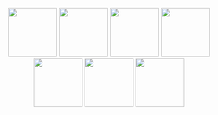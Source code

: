 
<p align="center">
<img width="100" src= "https://images-wixmp-ed30a86b8c4ca887773594c2.wixmp.com/f/6f6afd6a-4027-4fd1-92af-89e6c44c534b/da8d69n-57ae5cd4-fccd-4ae0-9f8a-c825ef8535b2.png/v1/fill/w_99,h_56/scp_1810_stamp_f2u_by_shroomrot_da8d69n-fullview.png?token=eyJ0eXAiOiJKV1QiLCJhbGciOiJIUzI1NiJ9.eyJzdWIiOiJ1cm46YXBwOjdlMGQxODg5ODIyNjQzNzNhNWYwZDQxNWVhMGQyNmUwIiwiaXNzIjoidXJuOmFwcDo3ZTBkMTg4OTgyMjY0MzczYTVmMGQ0MTVlYTBkMjZlMCIsIm9iaiI6W1t7ImhlaWdodCI6Ijw9NTYiLCJwYXRoIjoiXC9mXC82ZjZhZmQ2YS00MDI3LTRmZDEtOTJhZi04OWU2YzQ0YzUzNGJcL2RhOGQ2OW4tNTdhZTVjZDQtZmNjZC00YWUwLTlmOGEtYzgyNWVmODUzNWIyLnBuZyIsIndpZHRoIjoiPD05OSJ9XV0sImF1ZCI6WyJ1cm46c2VydmljZTppbWFnZS5vcGVyYXRpb25zIl19._rlSjV9VfAB1J5MbA_VTHdVov_4oZM7dF578GgnjpcY">
<img width="100" src= "https://images-wixmp-ed30a86b8c4ca887773594c2.wixmp.com/f/d110d9ea-4435-43c1-8d57-83af3eb3ffe2/dvp21q-b20c6e7b-98e7-4f5b-bd78-be31338e2481.png/v1/fill/w_99,h_56/stamp__oc_addict_by_cyberflee_dvp21q-fullview.png?token=eyJ0eXAiOiJKV1QiLCJhbGciOiJIUzI1NiJ9.eyJzdWIiOiJ1cm46YXBwOjdlMGQxODg5ODIyNjQzNzNhNWYwZDQxNWVhMGQyNmUwIiwiaXNzIjoidXJuOmFwcDo3ZTBkMTg4OTgyMjY0MzczYTVmMGQ0MTVlYTBkMjZlMCIsIm9iaiI6W1t7ImhlaWdodCI6Ijw9NTYiLCJwYXRoIjoiXC9mXC9kMTEwZDllYS00NDM1LTQzYzEtOGQ1Ny04M2FmM2ViM2ZmZTJcL2R2cDIxcS1iMjBjNmU3Yi05OGU3LTRmNWItYmQ3OC1iZTMxMzM4ZTI0ODEucG5nIiwid2lkdGgiOiI8PTk5In1dXSwiYXVkIjpbInVybjpzZXJ2aWNlOmltYWdlLm9wZXJhdGlvbnMiXX0.bmfYMxuFWZEMRMUrZs705B2FehWdK1vz0Cc-8YJCo1Y">
<img width="100" src= "https://images-wixmp-ed30a86b8c4ca887773594c2.wixmp.com/f/354f5488-3258-4127-b1f0-ec469e2eafc6/d81h96g-d5cd50c5-7897-44d1-a125-49f1b2eedf2c.png/v1/fill/w_101,h_58/scary_049_stamp_by_agentkulu_d81h96g-fullview.png?token=eyJ0eXAiOiJKV1QiLCJhbGciOiJIUzI1NiJ9.eyJzdWIiOiJ1cm46YXBwOjdlMGQxODg5ODIyNjQzNzNhNWYwZDQxNWVhMGQyNmUwIiwiaXNzIjoidXJuOmFwcDo3ZTBkMTg4OTgyMjY0MzczYTVmMGQ0MTVlYTBkMjZlMCIsIm9iaiI6W1t7ImhlaWdodCI6Ijw9NTgiLCJwYXRoIjoiXC9mXC8zNTRmNTQ4OC0zMjU4LTQxMjctYjFmMC1lYzQ2OWUyZWFmYzZcL2Q4MWg5NmctZDVjZDUwYzUtNzg5Ny00NGQxLWExMjUtNDlmMWIyZWVkZjJjLnBuZyIsIndpZHRoIjoiPD0xMDEifV1dLCJhdWQiOlsidXJuOnNlcnZpY2U6aW1hZ2Uub3BlcmF0aW9ucyJdfQ.eqkrDWH4XZpMC6ewewmqqyBpvvwM7dWhIc8qvuj9bQU">
<img width="100" src= "https://images-wixmp-ed30a86b8c4ca887773594c2.wixmp.com/f/e2ff4ce8-4e8e-428c-a18c-0641eb975e9c/d5mgrmf-802433e6-4c39-43cd-8e51-61a6223ded1f.jpg/v1/fill/w_99,h_57,q_75,strp/secure_contain_protect__by_iamhaden_d5mgrmf-fullview.jpg?token=eyJ0eXAiOiJKV1QiLCJhbGciOiJIUzI1NiJ9.eyJzdWIiOiJ1cm46YXBwOjdlMGQxODg5ODIyNjQzNzNhNWYwZDQxNWVhMGQyNmUwIiwiaXNzIjoidXJuOmFwcDo3ZTBkMTg4OTgyMjY0MzczYTVmMGQ0MTVlYTBkMjZlMCIsIm9iaiI6W1t7ImhlaWdodCI6Ijw9NTciLCJwYXRoIjoiXC9mXC9lMmZmNGNlOC00ZThlLTQyOGMtYTE4Yy0wNjQxZWI5NzVlOWNcL2Q1bWdybWYtODAyNDMzZTYtNGMzOS00M2NkLThlNTEtNjFhNjIyM2RlZDFmLmpwZyIsIndpZHRoIjoiPD05OSJ9XV0sImF1ZCI6WyJ1cm46c2VydmljZTppbWFnZS5vcGVyYXRpb25zIl19.MNIt6lF9X3rt8ql1JqIrIBhF3yVlD_CDtwzlwOfkWtI">
<img width="100" src= "https://images-wixmp-ed30a86b8c4ca887773594c2.wixmp.com/f/5adae7ea-4476-4adc-b50e-09e512eca849/dan0vvl-294e38f4-6b50-4c6e-bf31-c5c129291902.png/v1/fill/w_99,h_56/korn_stamp_3_by_egraut_dan0vvl-fullview.png?token=eyJ0eXAiOiJKV1QiLCJhbGciOiJIUzI1NiJ9.eyJzdWIiOiJ1cm46YXBwOjdlMGQxODg5ODIyNjQzNzNhNWYwZDQxNWVhMGQyNmUwIiwiaXNzIjoidXJuOmFwcDo3ZTBkMTg4OTgyMjY0MzczYTVmMGQ0MTVlYTBkMjZlMCIsIm9iaiI6W1t7ImhlaWdodCI6Ijw9NTYiLCJwYXRoIjoiXC9mXC81YWRhZTdlYS00NDc2LTRhZGMtYjUwZS0wOWU1MTJlY2E4NDlcL2RhbjB2dmwtMjk0ZTM4ZjQtNmI1MC00YzZlLWJmMzEtYzVjMTI5MjkxOTAyLnBuZyIsIndpZHRoIjoiPD05OSJ9XV0sImF1ZCI6WyJ1cm46c2VydmljZTppbWFnZS5vcGVyYXRpb25zIl19.1rHMOcn3LOs9WAhyLlY-DC3_lU0TYERX6LVYqfO_gY0">
<img width="100" src= "https://gifcity.carrd.co/assets/images/gallery60/243501eb.gif?v=26dffab5">
<img width="100" src= "https://images-wixmp-ed30a86b8c4ca887773594c2.wixmp.com/f/fbe6c344-10c6-4e19-96b2-01ac52ba52c5/d6o5rx5-9d8c2273-ea84-4f4d-8cee-e8c1f975b751.gif?token=eyJ0eXAiOiJKV1QiLCJhbGciOiJIUzI1NiJ9.eyJzdWIiOiJ1cm46YXBwOjdlMGQxODg5ODIyNjQzNzNhNWYwZDQxNWVhMGQyNmUwIiwiaXNzIjoidXJuOmFwcDo3ZTBkMTg4OTgyMjY0MzczYTVmMGQ0MTVlYTBkMjZlMCIsIm9iaiI6W1t7InBhdGgiOiJcL2ZcL2ZiZTZjMzQ0LTEwYzYtNGUxOS05NmIyLTAxYWM1MmJhNTJjNVwvZDZvNXJ4NS05ZDhjMjI3My1lYTg0LTRmNGQtOGNlZS1lOGMxZjk3NWI3NTEuZ2lmIn1dXSwiYXVkIjpbInVybjpzZXJ2aWNlOmZpbGUuZG93bmxvYWQiXX0.wHOkefyfjDmxtNJuP5bJtv2rFdmAwry9VCHXZzvTUFI">
